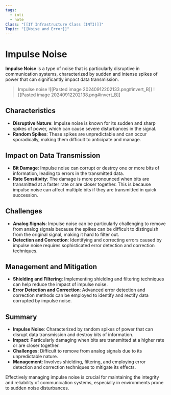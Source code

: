 ```yaml
---
tags:
  - inti
  - note
Class: "[[IT Infrastructure Class (INTI)]]"
Topic: "[[Noise and Error]]"
---
```


# Impulse Noise

**Impulse Noise** is a type of noise that is particularly disruptive in communication systems, characterized by sudden and intense spikes of power that can significantly impact data transmission.

> Impulse noise
> ![[Pasted image 20240912202133.png#invert_B]]
> ![[Pasted image 20240912202138.png#invert_B]]

## Characteristics

- **Disruptive Nature**: Impulse noise is known for its sudden and sharp spikes of power, which can cause severe disturbances in the signal.
- **Random Spikes**: These spikes are unpredictable and can occur sporadically, making them difficult to anticipate and manage.

## Impact on Data Transmission

- **Bit Damage**: Impulse noise can corrupt or destroy one or more bits of information, leading to errors in the transmitted data.
- **Rate Sensitivity**: The damage is more pronounced when bits are transmitted at a faster rate or are closer together. This is because impulse noise can affect multiple bits if they are transmitted in quick succession.

## Challenges

- **Analog Signals**: Impulse noise can be particularly challenging to remove from analog signals because the spikes can be difficult to distinguish from the original signal, making it hard to filter out.
- **Detection and Correction**: Identifying and correcting errors caused by impulse noise requires sophisticated error detection and correction techniques.

## Management and Mitigation

- **Shielding and Filtering**: Implementing shielding and filtering techniques can help reduce the impact of impulse noise.
- **Error Detection and Correction**: Advanced error detection and correction methods can be employed to identify and rectify data corrupted by impulse noise.

## Summary

- **Impulse Noise**: Characterized by random spikes of power that can disrupt data transmission and destroy bits of information.
- **Impact**: Particularly damaging when bits are transmitted at a higher rate or are closer together.
- **Challenges**: Difficult to remove from analog signals due to its unpredictable nature.
- **Management**: Involves shielding, filtering, and employing error detection and correction techniques to mitigate its effects.

Effectively managing impulse noise is crucial for maintaining the integrity and reliability of communication systems, especially in environments prone to sudden noise disturbances.
